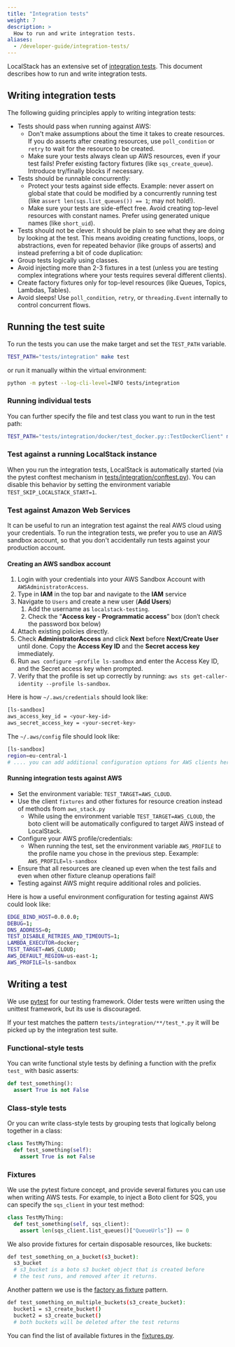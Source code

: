 ```yaml
---
title: "Integration tests"
weight: 7
description: >
  How to run and write integration tests.
aliases:
  - /developer-guide/integration-tests/
---
```


LocalStack has an extensive set of [integration tests](https://github.com/localstack/localstack/tree/master/tests/integration). This document describes how to run and write integration tests.

## Writing integration tests

The following guiding principles apply to writing integration tests:

-   Tests should pass when running against AWS:
    -   Don't make assumptions about the time it takes to create resources. If you do asserts after creating resources, use `poll_condition` or `retry` to wait for the resource to be created.
    -   Make sure your tests always clean up AWS resources, even if your test fails! Prefer existing factory fixtures (like `sqs_create_queue`). Introduce try/finally blocks if necessary.
-   Tests should be runnable concurrently:
    -   Protect your tests against side effects. Example: never assert on global state that could be modified by a concurrently running test (like `assert len(sqs.list_queues()) == 1`; may not hold!).
    -   Make sure your tests are side-effect free. Avoid creating top-level resources with constant names. Prefer using generated unique names (like `short_uid`).
-   Tests should not be clever. It should be plain to see what they are doing by looking at the test. This means avoiding creating functions, loops, or abstractions, even for repeated behavior (like groups of asserts) and instead preferring a bit of code duplication:
-   Group tests logically using classes.
-   Avoid injecting more than 2-3 fixtures in a test (unless you are testing complex integrations where your tests requires several different clients).
-   Create factory fixtures only for top-level resources (like Queues, Topics, Lambdas, Tables).
-   Avoid sleeps! Use `poll_condition`, `retry`, or `threading.Event` internally to control concurrent flows.

## Running the test suite

To run the tests you can use the make target and set the `TEST_PATH` variable.

```bash
TEST_PATH="tests/integration" make test
```

or run it manually within the virtual environment:

```bash
python -m pytest --log-cli-level=INFO tests/integration
```

### Running individual tests

You can further specify the file and test class you want to run in the test path:

```bash
TEST_PATH="tests/integration/docker/test_docker.py::TestDockerClient" make test
```

### Test against a running LocalStack instance

When you run the integration tests, LocalStack is automatically started (via the pytest conftest mechanism in [tests/integration/conftest.py](https://github.com/localstack/localstack/blob/master/tests/integration/conftest.py)).
You can disable this behavior by setting the environment variable `TEST_SKIP_LOCALSTACK_START=1`.

### Test against Amazon Web Services

It can be useful to run an integration test against the real AWS cloud using your credentials. To run the integration tests, we prefer you to use an AWS sandbox account, so that you don't accidentally run tests against your production account.

#### Creating an AWS sandbox account

1.  Login with your credentials into your AWS Sandbox Account with `AWSAdministratorAccess`.
2.  Type in **IAM** in the top bar and navigate to the **IAM** service
3.  Navigate to `Users` and create a new user (**Add Users**)
    1.  Add the username as `localstack-testing`.
    2.  Check the “**Access key - Programmatic access**” box (don’t check the password box below)
4.  Attach existing policies directly.
5.  Check **AdministratorAccess** and click **Next** before **Next/Create User** until done. Copy the **Access Key ID** and the **Secret access key** immediately.
6.  Run `aws configure —profile ls-sandbox` and enter the Access Key ID, and the Secret access key when prompted.
7.  Verify that the profile is set up correctly by running: `aws sts get-caller-identity --profile ls-sandbox`.

Here is how `~/.aws/credentials` should look like:

```bash
[ls-sandbox]
aws_access_key_id = <your-key-id>
aws_secret_access_key = <your-secret-key>
```

The `~/.aws/config` file should look like:

```bash
[ls-sandbox]
region=eu-central-1
# .... you can add additional configuration options for AWS clients here
```

#### Running integration tests against AWS

-   Set the environment variable: `TEST_TARGET=AWS_CLOUD`.
-   Use the client `fixtures` and other fixtures for resource creation instead of methods from `aws_stack.py`
    -   While using the environment variable `TEST_TARGET=AWS_CLOUD`, the boto client will be automatically configured to target AWS instead of LocalStack.
-   Configure your AWS profile/credentials:
    -   When running the test, set the environment variable `AWS_PROFILE` to the profile name you chose in the previous step. Eexample: `AWS_PROFILE=ls-sandbox`
-   Ensure that all resources are cleaned up even when the test fails and even when other fixture cleanup operations fail!
-   Testing against AWS might require additional roles and policies.

Here is how a useful environment configuration for testing against AWS could look like:

```bash
EDGE_BIND_HOST=0.0.0.0;
DEBUG=1;
DNS_ADDRESS=0;
TEST_DISABLE_RETRIES_AND_TIMEOUTS=1;
LAMBDA_EXECUTOR=docker;
TEST_TARGET=AWS_CLOUD;
AWS_DEFAULT_REGION=us-east-1;
AWS_PROFILE=ls-sandbox
```

## Writing a test

We use [pytest](https://docs.pytest.org) for our testing framework.
Older tests were written using the unittest framework, but its use is discouraged.

If your test matches the pattern `tests/integration/**/test_*.py` it will be picked up by the integration test suite.

### Functional-style tests

You can write functional style tests by defining a function with the prefix `test_` with basic asserts:

```python
def test_something():
  assert True is not False
```

### Class-style tests

Or you can write class-style tests by grouping tests that logically belong together in a class:

```python
class TestMyThing:
  def test_something(self):
    assert True is not False
```

### Fixtures

We use the pytest fixture concept, and provide several fixtures you can use when writing AWS tests.
For example, to inject a Boto client for SQS, you can specify the `sqs_client` in your test method:

```python
class TestMyThing:
  def test_something(self, sqs_client):
    assert len(sqs_client.list_queues()["QueueUrls"]) == 0
```

We also provide fixtures for certain disposable resources, like buckets:

```bash
def test_something_on_a_bucket(s3_bucket):
  s3_bucket
  # s3_bucket is a boto s3 bucket object that is created before
  # the test runs, and removed after it returns.
```

Another pattern we use is the [factory as fixture](https://docs.pytest.org/en/6.2.x/fixture.html#factories-as-fixtures) pattern.

```bash
def test_something_on_multiple_buckets(s3_create_bucket):
  bucket1 = s3_create_bucket()
  bucket2 = s3_create_bucket()
  # both buckets will be deleted after the test returns
```

You can find the list of available fixtures in the [fixtures.py](https://github.com/localstack/localstack/blob/master/localstack/testing/pytest/fixtures.py).
